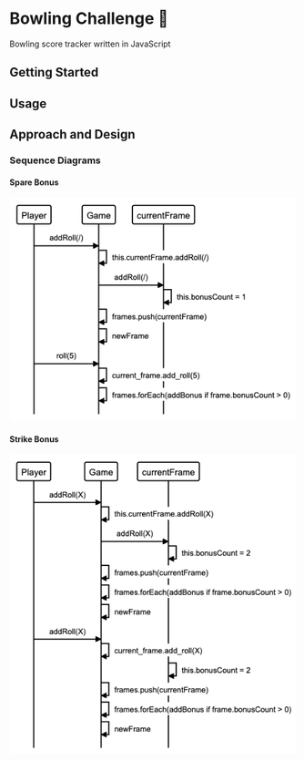 Bowling Challenge 🎳
====================

Bowling score tracker written in JavaScript

## Getting Started

## Usage

## Approach and Design

### Sequence Diagrams

#### Spare Bonus

![spare-bonus](public/images/spare-bonus.png)

#### Strike Bonus

![strike-bonus](public/images/strike-bonus.png)
